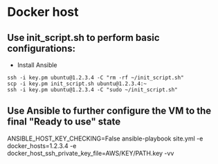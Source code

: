 # Docker host

## Use init_script.sh to perform basic configurations:
- Install Ansible

```
ssh -i key.pm ubuntu@1.2.3.4 -C "rm -rf ~/init_script.sh"
scp -i key.pm init_script.sh ubuntu@1.2.3.4:~
ssh -i key.pm ubuntu@1.2.3.4 -C "sudo ~/init_script.sh"
```

## Use Ansible to further configure the VM to the final "Ready to use" state

ANSIBLE_HOST_KEY_CHECKING=False ansible-playbook site.yml -e docker_hosts=1.2.3.4 -e docker_host_ssh_private_key_file=AWS/KEY/PATH.key -vv
